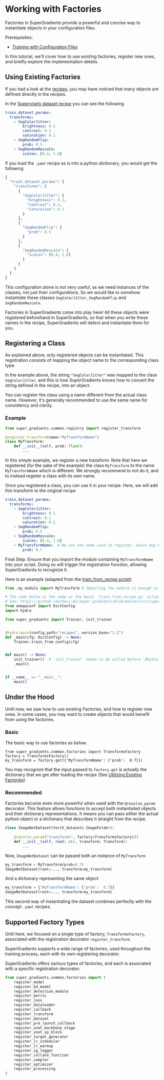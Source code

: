 # Working with Factories

Factories in SuperGradients provide a powerful and concise way to instantiate objects in your configuration files.

Prerequisites:
- [Training with Configuration Files](configuration_files.md)

In this tutorial, we'll cover how to use existing factories, register new ones, and briefly explore the implementation details.

## Using Existing Factories

If you had a look at the [recipes](https://github.com/Deci-AI/super-gradients/tree/master/src/super_gradients/recipes), you may have noticed that many objects are defined directly in the recipes.

In the [Supervisely dataset recipe](https://github.com/Deci-AI/super-gradients/blob/master/src/super_gradients/recipes/dataset_params/supervisely_persons_dataset_params.yaml) you can see the following

```yaml
train_dataset_params:
  transforms:
    - SegColorJitter:
        brightness: 0.1
        contrast: 0.1
        saturation: 0.1
    - SegRandomFlip:
        prob: 0.5
    - SegRandomRescale:
        scales: [0.4, 1.6]
```
If you load the `.yaml` recipe as is into a python dictionary, you would get the following
```python
{
  "train_dataset_params": {
    "transforms": [
      {
        "SegColorJitter": {
          "brightness": 0.1,
          "contrast": 0.1,
          "saturation": 0.1
        }
      },
      {
        "SegRandomFlip": {
          "prob": 0.5
        }
      },
      {
        "SegRandomRescale": {
          "scales": [0.4, 1.6]
        }
      }
    ]
  }
}
```

This configuration alone is not very useful, as we need instances of the classes, not just their configurations.
So we would like to somehow instantiate these classes `SegColorJitter`, `SegRandomFlip` and `SegRandomRescale`.

Factories in SuperGradients come into play here! All these objects were registered beforehand in SuperGradients, 
so that when you write these names in the recipe, SuperGradients will detect and instantiate them for you.

## Registering a Class

As explained above, only registered objects can be instantiated. 
This registration consists of mapping the object name to the corresponding class type.

In the example above, the string `"SegColorJitter"` was mapped to the class `SegColorJitter`, and this is how SuperGradients knows how to convert the string defined in the recipe, into an object.

You can register the class using a name different from the actual class name. 
However, it's generally recommended to use the same name for consistency and clarity.

### Example

```python
from super_gradients.common.registry import register_transform

@register_transform(name="MyTransformName")
class MyTransform:
    def __init__(self, prob: float):
        ...
```
In this simple example, we register a new transform.
Note that here we registered (for the sake of the example) the class `MyTransform` to the name `MyTransformName` which is different. 
We strongly recommend to not do it, and to instead register a class with its own name.

Once you registered a class, you can use it in your recipe. Here, we will add this transform to the original recipe
```yaml
train_dataset_params:
  transforms:
    - SegColorJitter:
        brightness: 0.1
        contrast: 0.1
        saturation: 0.1
    - SegRandomFlip:
        prob: 0.5
    - SegRandomRescale:
        scales: [0.4, 1.6]
    - MyTransformName:  # We use the name used to register, which may be different from the name of the class
        prob: 0.7 
```

Final Step: Ensure that you import the module containing `MyTransformName` into your script. 
Doing so will trigger the registration function, allowing SuperGradients to recognize it.

Here is an example (adapted from the [train_from_recipe script](https://github.com/Deci-AI/super-gradients/blob/master/src/super_gradients/train_from_recipe.py)).

```python
from .my_module import MyTransform # Importing the module is enough as it will trigger the register_model function

# The code below is the same as the basic `train_from_recipe.py` script
# See: https://github.com/Deci-AI/super-gradients/blob/master/src/super_gradients/train_from_recipe.py
from omegaconf import DictConfig
import hydra

from super_gradients import Trainer, init_trainer


@hydra.main(config_path="recipes", version_base="1.2")
def _main(cfg: DictConfig) -> None:
    Trainer.train_from_config(cfg)


def main() -> None:
    init_trainer()  # `init_trainer` needs to be called before `@hydra.main`
    _main()


if __name__ == "__main__":
    main()

```

## Under the Hood

Until now, we saw how to use existing Factories, and how to register new ones.
In some cases, you may want to create objects that would benefit from using the factories.

### Basic
The basic way to use factories as below.
```
from super_gradients.common.factories import TransformsFactory
factory = TransformsFactory()
my_transform = factory.get({'MyTransformName': {'prob':  0.7}})
```
You may recognize that the input passed to `factory.get` is actually the dictionary that we get after loading the recipe
(See [Utilizing Existing Factories](#utilizing-existing-factories))

### Recommended
Factories become even more powerful when used with the `@resolve_param` decorator. 
This feature allows functions to accept both instantiated objects and their dictionary representations. 
It means you can pass either the actual python object or a dictionary that describes it straight from the recipe.

```python
class ImageNetDataset(torch_datasets.ImageFolder):
    
    @resolve_param("transforms", factory=TransformsFactory())
    def __init__(self, root: str, transform: Transform):
        ...
```

Now, `ImageNetDataset` can be passed both an instance of `MyTransform`

```python
my_transform = MyTransform(prob=0.7)
ImageNetDataset(root=..., transform=my_transform)
```

And a dictionary representing the same object
```python
my_transform = {'MyTransformName': {'prob':  0.7}}
ImageNetDataset(root=..., transform=my_transform)
```

This second way of instantiating the dataset combines perfectly with the concept `.yaml` recipes.

## Supported Factory Types
Until here, we focused on a single type of factory, `TransformsFactory`, 
associated with the registration decorator `register_transform`. 

SuperGradients supports a wide range of factories, used throughout the training process, 
each with its own registering decorator.
 
SuperGradients offers various types of factories, and each is associated with a specific registration decorator.

``` python
from super_gradients.common.factories import (
    register_model
    register_kd_model
    register_detection_module
    register_metric
    register_loss
    register_dataloader
    register_callback
    register_transform
    register_dataset
    register_pre_launch_callback
    register_unet_backbone_stage
    register_unet_up_block
    register_target_generator
    register_lr_scheduler
    register_lr_warmup
    register_sg_logger
    register_collate_function
    register_sampler
    register_optimizer
    register_processing
)
```
